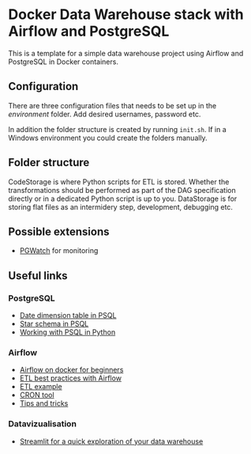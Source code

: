 # Docker Data Warehouse stack with Airflow and PostgreSQL

This is a template for a simple data warehouse project using Airflow and PostgreSQL in Docker containers.

## Configuration

There are three configuration files that needs to be set up in the *environment* folder. Add desired usernames, password etc.

In addition the folder structure is created by running `init.sh`. If in a Windows environment you could create the folders manually.

## Folder structure

CodeStorage is where Python scripts for ETL is stored. Whether the transformations should be performed as part of the DAG specification directly or in a dedicated Python script is up to you. DataStorage is for storing flat files as an intermidery step, development, debugging etc. 

## Possible extensions
- [PGWatch](https://github.com/cybertec-postgresql/pgwatch2) for monitoring

## Useful links

### PostgreSQL
 - [Date dimension table in PSQL](https://medium.com/@duffn/creating-a-date-dimension-table-in-postgresql-af3f8e2941ac)
 - [Star schema in PSQL](https://stackoverflow.com/questions/40972120/how-to-arrange-my-data-in-a-star-schema-structure-in-postgresql)
 - [Working with PSQL in Python](https://stackabuse.com/working-with-postgresql-in-python/)
 
 ### Airflow
 - [Airflow on docker for beginners](https://medium.com/@itunpredictable/apache-airflow-on-docker-for-complete-beginners-cf76cf7b2c9a)
 - [ETL best practices with Airflow](https://gtoonstra.github.io/etl-with-airflow/index.html)
 - [ETL example](http://michael-harmon.com/blog/AirflowETL.html)
 - [CRON tool](https://crontab.guru/)
 - [Tips and tricks](https://medium.com/datareply/airflow-lesser-known-tips-tricks-and-best-practises-cf4d4a90f8f)

 ### Datavizualisation
- [Streamlit for a quick exploration of your data warehouse](https://towardsdatascience.com/how-to-write-web-apps-using-simple-python-for-data-scientists-a227a1a01582)

